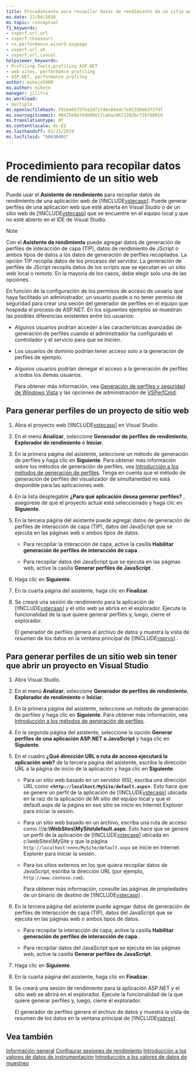 ```yaml
---
title: Procedimiento para recopilar datos de rendimiento de un sitio web | Microsoft Docs
ms.date: 11/04/2016
ms.topic: conceptual
f1_keywords:
- vsperf.url.url
- vsperf.chooseurl
- vs.performance.wizard.asppage
- vsperf.url.ok
- vsperf.url.cancel
helpviewer_keywords:
- Profiling Tools,profiling ASP.NET
- web sites, performance profiling
- ASP.NET, performance profilng
author: mikejo5000
ms.author: mikejo
manager: jillfra
ms.workload:
- multiple
ms.openlocfilehash: f91646575fba2df1f48c08adc7a9233bb63f27df
ms.sourcegitcommit: d0425b6b7d4b99e17ca6ac0671282bc718f80910
ms.translationtype: HT
ms.contentlocale: es-ES
ms.lasthandoff: 02/21/2019
ms.locfileid: "56630493"
---
```

# <a name="how-to-collect-performance-data-for-a-web-site"></a>Procedimiento para recopilar datos de rendimiento de un sitio web

Puede usar el **Asistente de rendimiento** para recopilar datos de rendimiento de una aplicación web de [!INCLUDE[vstecasp](../code-quality/includes/vstecasp_md.md)]. Puede generar perfiles de una aplicación web que esté abierta en Visual Studio o de un sitio web de [!INCLUDE[vstecasp](../code-quality/includes/vstecasp_md.md)] que se encuentre en el equipo local y que no esté abierto en el IDE de Visual Studio.

> [!NOTE]
> Con el **Asistente de rendimiento** puede agregar datos de generación de perfiles de interacción de capa (TIP), datos de rendimiento de JScript o ambos tipos de datos a los datos de generación de perfiles recopilados. La opción TIP recopila datos de los procesos del servidor. La generación de perfiles de JScript recopila datos de los scripts que se ejecutan en un sitio web local o remoto. En la mayoría de los casos, debe elegir solo una de las opciones.

 En función de la configuración de los permisos de acceso de usuario que haya facilitado un administrador, un usuario puede o no tener permiso de seguridad para crear una sesión del generador de perfiles en el equipo que hospeda el proceso de ASP.NET. En los siguientes ejemplos se muestran las posibles diferencias existentes entre los usuarios:

- Algunos usuarios podrían acceder a las características avanzadas de generación de perfiles cuando el administrador ha configurado el controlador y el servicio para que se inicien.

- Los usuarios de dominio podrían tener acceso solo a la generación de perfiles de ejemplo.

- Algunos usuarios podrían denegar el acceso a la generación de perfiles a todos los demás usuarios.

  Para obtener más información, vea [Generación de perfiles y seguridad de Windows Vista](../profiling/profiling-and-windows-vista-security.md) y las opciones de administración de [VSPerfCmd](../profiling/vsperfcmd.md).

## <a name="to-profile-a-web-site-project"></a>Para generar perfiles de un proyecto de sitio web

1. Abra el proyecto web [!INCLUDE[vstecasp](../code-quality/includes/vstecasp_md.md)] en Visual Studio.

2. En el menú **Analizar**, seleccione **Generador de perfiles de rendimiento**, **Explorador de rendimiento** e **Iniciar**.

3. En la primera página del asistente, seleccione un método de generación de perfiles y haga clic en **Siguiente**. Para obtener más información sobre los métodos de generación de perfiles, vea [Introducción a los métodos de generación de perfiles](../profiling/understanding-performance-collection-methods.md). Tenga en cuenta que el método de generación de perfiles del visualizador de simultaneidad no está disponible para las aplicaciones web.

4. En la lista desplegable **¿Para qué aplicación desea generar perfiles?** , asegúrese de que el proyecto actual está seleccionado y haga clic en **Siguiente**.

5. En la tercera página del asistente puede agregar datos de generación de perfiles de interacción de capa (TIP), datos del JavaScript que se ejecuta en las páginas web o ambos tipos de datos.

    - Para recopilar la interacción de capa, active la casilla **Habilitar generación de perfiles de interacción de capa** .

    - Para recopilar datos del JavaScript que se ejecuta en las páginas web, active la casilla **Generar perfiles de JavaScript** .

6. Haga clic en **Siguiente**.

7. En la cuarta página del asistente, haga clic en **Finalizar**.

8. Se creará una sesión de rendimiento para la aplicación de [!INCLUDE[vstecasp](../code-quality/includes/vstecasp_md.md)] y el sitio web se abrirá en el explorador. Ejecute la funcionalidad de la que quiere generar perfiles y, luego, cierre el explorador.

     El generador de perfiles genera el archivo de datos y muestra la vista de resumen de los datos en la ventana principal de [!INCLUDE[vsprvs](../code-quality/includes/vsprvs_md.md)] .

## <a name="to-profile-a-web-site-without-opening-a-project-in-visual-studio"></a>Para generar perfiles de un sitio web sin tener que abrir un proyecto en Visual Studio

1. Abra Visual Studio.

2. En el menú **Analizar**, seleccione **Generador de perfiles de rendimiento**, **Explorador de rendimiento** e **Iniciar**.

3. En la primera página del asistente, seleccione un método de generación de perfiles y haga clic en **Siguiente**. Para obtener más información, vea [Introducción a los métodos de generación de perfiles](../profiling/understanding-performance-collection-methods.md).

4. En la segunda página del asistente, seleccione la opción **Generar perfiles de una aplicación ASP.NET o JavaScript** y haga clic en **Siguiente**.

5. En el cuadro **¿Qué dirección URL o ruta de acceso ejecutará la aplicación web?** de la tercera página del asistente, escriba la dirección URL a la página de inicio de la aplicación y haga clic en **Siguiente**.

   - Para un sitio web basado en un servidor (IIS), escriba una dirección URL como **<`http://localhost/MySite/default.aspx`>**. Esto hace que se genere un perfil de la aplicación de [!INCLUDE[vstecasp](../code-quality/includes/vstecasp_md.md)] ubicada en la raíz de la aplicación de Mi sitio del equipo local y que el default.aspx de la página en ese sitio se inicie en Internet Explorer para iniciar la sesión.

   - Para un sitio web basado en un archivo, escriba una ruta de acceso como ///**c:\WebSites\MySite\default.aspx**. Esto hace que se genere un perfil de la aplicación de [!INCLUDE[vstecasp](../code-quality/includes/vstecasp_md.md)] ubicada en c:\webSites\MySite y que la página `http://localhost:nnnn/MySite/default.aspx` se inicie en Internet Explorer para iniciar la sesión.

   - Para los sitios externos en los que quiera recopilar datos de JavaScript, escriba la dirección URL (por ejemplo, `http://www.contoso.com`).

     Para obtener más información, consulte las páginas de propiedades de un binario de destino de [!INCLUDE[vstecasp](../code-quality/includes/vstecasp_md.md)] .

6. En la tercera página del asistente puede agregar datos de generación de perfiles de interacción de capa (TIP), datos del JavaScript que se ejecuta en las páginas web o ambos tipos de datos.

    - Para recopilar la interacción de capa, active la casilla **Habilitar generación de perfiles de interacción de capa** .

    - Para recopilar datos del JavaScript que se ejecuta en las páginas web, active la casilla **Generar perfiles de JavaScript**.

7. Haga clic en **Siguiente**.

8. En la cuarta página del asistente, haga clic en **Finalizar**.

9. Se creará una sesión de rendimiento para la aplicación ASP.NET y el sitio web se abrirá en el explorador. Ejecute la funcionalidad de la que quiere generar perfiles y, luego, cierre el explorador.

     El generador de perfiles genera el archivo de datos y muestra la vista de resumen de los datos en la ventana principal de [!INCLUDE[vsprvs](../code-quality/includes/vsprvs_md.md)] .

## <a name="see-also"></a>Vea también

[Información general](../profiling/overviews-performance-tools.md)
[Configurar sesiones de rendimiento](../profiling/configuring-performance-sessions.md)
[Introducción a los valores de datos de instrumentación](../profiling/understanding-instrumentation-data-values.md)
[Introducción a los valores de datos de muestreo](../profiling/understanding-sampling-data-values.md)
